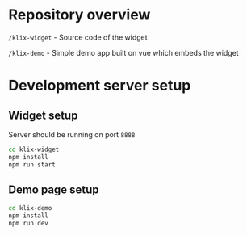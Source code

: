 # Repository overview

`/klix-widget` - Source code of the widget

`/klix-demo` - Simple demo app built on vue which embeds the widget

# Development server setup

## Widget setup
Server should be running on port `8888`
```bash
cd klix-widget
npm install
npm run start
```

## Demo page setup
```bash
cd klix-demo
npm install
npm run dev
```